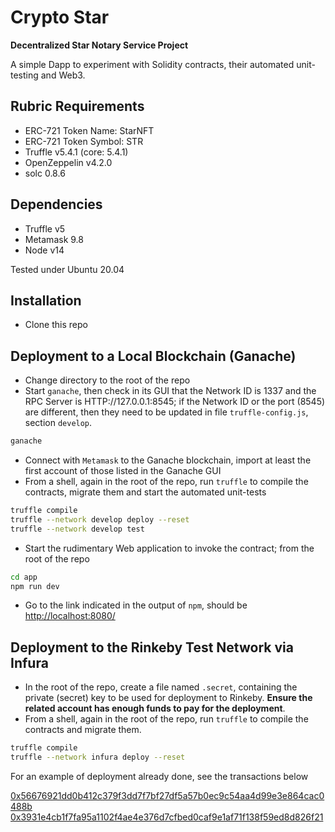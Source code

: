 # Crypto Star
**Decentralized Star Notary Service Project** 

A simple Dapp to experiment with Solidity contracts, their automated unit-testing and Web3.

## Rubric Requirements

- ERC-721 Token Name: StarNFT
- ERC-721 Token Symbol: STR
- Truffle v5.4.1 (core: 5.4.1)
- OpenZeppelin v4.2.0
- solc 0.8.6

## Dependencies

- Truffle v5
- Metamask 9.8
- Node v14

Tested under Ubuntu 20.04

## Installation

- Clone this repo

## Deployment to a Local Blockchain (Ganache)
- Change directory to the root of the repo
- Start `ganache`, then check in its GUI that the Network ID is 1337 and the RPC Server is HTTP://127.0.0.1:8545; if the Network ID or the port (8545) are different, then they need to be updated in file `truffle-config.js`, section `develop`.

```bash
ganache
```

- Connect with `Metamask` to the Ganache blockchain, import at least the first account of those listed in the Ganache GUI
- From a shell, again in the root of the repo, run `truffle` to compile the contracts, migrate them and start the automated unit-tests

```bash
truffle compile
truffle --network develop deploy --reset
truffle --network develop test
```
- Start the rudimentary Web application to invoke the contract; from the root of the repo
```bash
cd app
npm run dev
```
- Go to the link indicated in the output of `npm`, should be [http://localhost:8080/](http://localhost:8080/)

## Deployment to the Rinkeby Test Network via Infura
- In the root of the repo, create a file named `.secret`, containing the private (secret) key to be used for deployment to Rinkeby. **Ensure the related account has enough funds to pay for the deployment**.
- From a shell, again in the root of the repo, run `truffle` to compile the contracts and migrate them.

```bash
truffle compile
truffle --network infura deploy --reset
```

For an example of deployment already done, see the transactions below

[0x56676921dd0b412c379f3dd7f7bf27df5a57b0ec9c54aa4d99e3e864cac0488b](https://rinkeby.etherscan.io/tx/0x56676921dd0b412c379f3dd7f7bf27df5a57b0ec9c54aa4d99e3e864cac0488b)
[0x3931e4cb1f7fa95a1102f4ae4e376d7cfbed0caf9e1af71f138f59ed8d826f21](https://rinkeby.etherscan.io/tx/0x3931e4cb1f7fa95a1102f4ae4e376d7cfbed0caf9e1af71f138f59ed8d826f21)